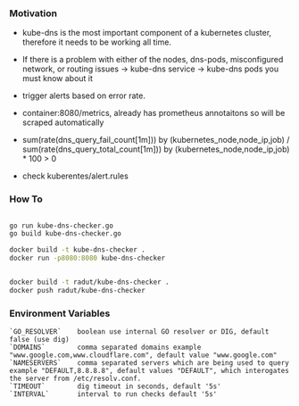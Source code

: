 ### Motivation
* kube-dns is the most important component of a kubernetes cluster, therefore it needs to be working all time.
* If there is a problem with either of the nodes, dns-pods, misconfigured network, or routing issues -> kube-dns service -> kube-dns pods you must know about it
* trigger alerts based on error rate.


* container:8080/metrics, already has prometheus annotaitons so will be scraped automatically
* sum(rate(dns_query_fail_count[1m])) by (kubernetes_node,node_ip,job) / sum(rate(dns_query_total_count[1m])) by (kubernetes_node,node_ip,job) * 100 > 0
* check kuberentes/alert.rules 


### How To
```bash

go run kube-dns-checker.go
go build kube-dns-checker.go

docker build -t kube-dns-checker .
docker run -p8080:8080 kube-dns-checker


docker build -t radut/kube-dns-checker .
docker push radut/kube-dns-checker
```


### Environment Variables
```config
`GO_RESOLVER`    boolean use internal GO resolver or DIG, default false (use dig)
`DOMAINS`        comma separated domains example "www.google.com,www.cloudflare.com", default value "www.google.com"
`NAMESERVERS`    comma separated servers which are being used to query example "DEFAULT,8.8.8.8", default values "DEFAULT", which interogates the server from /etc/resolv.conf. 
`TIMEOUT`        dig timeout in seconds, default '5s'
`INTERVAL`       interval to run checks default '5s'
  
```
 
 
